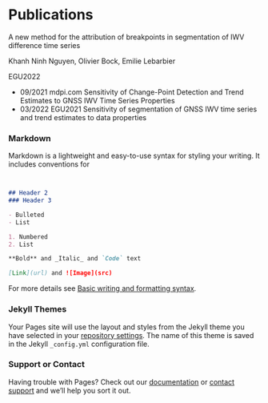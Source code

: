 <!-- ## Welcome to GitHub Pages -->

<!-- You can use the [editor on GitHub](https://github.com/khanhninhnguyen/khanhninh.github.io/edit/gh-pages/index.md) to maintain and preview the content for your website in Markdown files. -->

<!-- Whenever you commit to this repository, GitHub Pages will run [Jekyll](https://jekyllrb.com/) to rebuild the pages in your site, from the content in your Markdown files. -->

# Publications

A new method for the attribution of breakpoints in segmentation of IWV difference time series

Khanh Ninh Nguyen, Olivier Bock, Emilie Lebarbier

EGU2022 

- 09/2021 mdpi.com Sensitivity of Change-Point Detection and Trend Estimates to GNSS IWV Time Series Properties
- 03/2022 EGU2021 Sensitivity of segmentation of GNSS IWV time series and trend estimates to data properties


### Markdown

Markdown is a lightweight and easy-to-use syntax for styling your writing. It includes conventions for

```markdown


## Header 2
### Header 3

- Bulleted
- List

1. Numbered
2. List

**Bold** and _Italic_ and `Code` text

[Link](url) and ![Image](src)
```

For more details see [Basic writing and formatting syntax](https://docs.github.com/en/github/writing-on-github/getting-started-with-writing-and-formatting-on-github/basic-writing-and-formatting-syntax).

### Jekyll Themes

Your Pages site will use the layout and styles from the Jekyll theme you have selected in your [repository settings](https://github.com/khanhninhnguyen/khanhninh.github.io/settings/pages). The name of this theme is saved in the Jekyll `_config.yml` configuration file.

### Support or Contact

Having trouble with Pages? Check out our [documentation](https://docs.github.com/categories/github-pages-basics/) or [contact support](https://support.github.com/contact) and we’ll help you sort it out.
